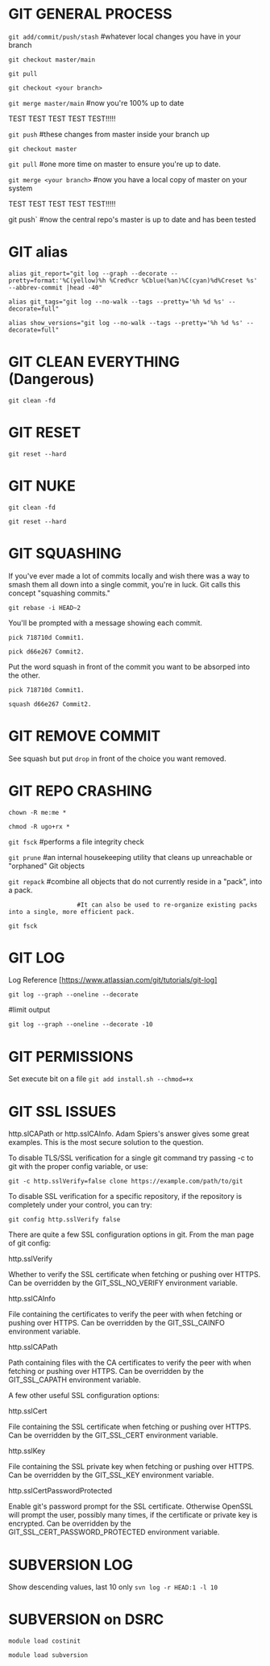 # GIT GENERAL PROCESS

`git add/commit/push/stash`   #whatever local changes you have in your branch

`git checkout master/main`

`git pull`

`git checkout <your branch>`

`git merge master/main`       #now you're 100% up to date

TEST TEST TEST TEST TEST!!!!!

`git push`                    #these changes from master inside your branch up

`git checkout master`

`git pull`                    #one more time on master to ensure you're up to date.

`git merge <your branch>`     #now you have a local copy of master on your system

TEST TEST TEST TEST TEST!!!!!

git push`                    #now the central repo's master is up to date and has been tested

# GIT alias

`alias git_report="git log --graph --decorate --pretty=format:'%C(yellow)%h %Cred%cr %Cblue(%an)%C(cyan)%d%Creset %s' --abbrev-commit |head -40"`

`alias git_tags="git log --no-walk --tags --pretty='%h %d %s' --decorate=full"`

`alias show_versions="git log --no-walk --tags --pretty='%h %d %s' --decorate=full"`

# GIT CLEAN EVERYTHING (Dangerous)

`git clean -fd`

# GIT RESET

`git reset --hard`

# GIT NUKE

`git clean -fd`

`git reset --hard`

# GIT SQUASHING

If you've ever made a lot of commits locally and wish there was a way to smash them all down into a single commit, you're in luck. Git calls this concept "squashing commits."

`git rebase -i HEAD~2`

You'll be prompted with a message showing each commit. 

`pick 718710d Commit1.`

`pick d66e267 Commit2.`

Put the word squash in front of the commit you want to be absorped into the other.

`pick 718710d Commit1.`

`squash d66e267 Commit2.`

# GIT REMOVE COMMIT

See squash but put `drop` in front of the choice you want removed.

# GIT REPO CRASHING

`chown -R me:me *`

`chmod -R ugo+rx *`

`git fsck`               #performs a file integrity check

`git prune`              #an internal housekeeping utility that cleans up unreachable or "orphaned" Git objects

`git repack`             #combine all objects that do not currently reside in a "pack", into a pack. 

                       #It can also be used to re-organize existing packs into a single, more efficient pack.

`git fsck`

# GIT LOG

Log Reference [https://www.atlassian.com/git/tutorials/git-log]

`git log --graph --oneline --decorate`

#limit output

`git log --graph --oneline --decorate -10`

# GIT PERMISSIONS

Set execute bit on a file `git add install.sh --chmod=+x`

# GIT SSL ISSUES

http.slCAPath or http.sslCAInfo. Adam Spiers's answer gives some great examples. This is the most secure solution to the question.

To disable TLS/SSL verification for a single git command try passing -c to git with the proper config variable, or use:

`git -c http.sslVerify=false clone https://example.com/path/to/git`

To disable SSL verification for a specific repository, if the repository is completely under your control, you can try:

`git config http.sslVerify false`

There are quite a few SSL configuration options in git. From the man page of git config:

http.sslVerify

Whether to verify the SSL certificate when fetching or pushing over HTTPS.  Can be overridden by the GIT_SSL_NO_VERIFY environment variable.

http.sslCAInfo

File containing the certificates to verify the peer with when fetching or pushing over HTTPS. Can be overridden by the GIT_SSL_CAINFO environment variable.

http.sslCAPath

Path containing files with the CA certificates to verify the peer with when fetching or pushing over HTTPS.  Can be overridden by the GIT_SSL_CAPATH environment variable.

A few other useful SSL configuration options:

http.sslCert

File containing the SSL certificate when fetching or pushing over HTTPS.  Can be overridden by the GIT_SSL_CERT environment variable.

http.sslKey

File containing the SSL private key when fetching or pushing over HTTPS.  Can be overridden by the GIT_SSL_KEY environment variable.

http.sslCertPasswordProtected

Enable git's password prompt for the SSL certificate. Otherwise OpenSSL will prompt the user, possibly many times, if the certificate or private key is encrypted.  Can be overridden by the GIT_SSL_CERT_PASSWORD_PROTECTED environment variable.

# SUBVERSION LOG
Show descending values, last 10 only `svn log -r HEAD:1 -l 10`

# SUBVERSION on DSRC

`module load costinit`

`module load subversion`
